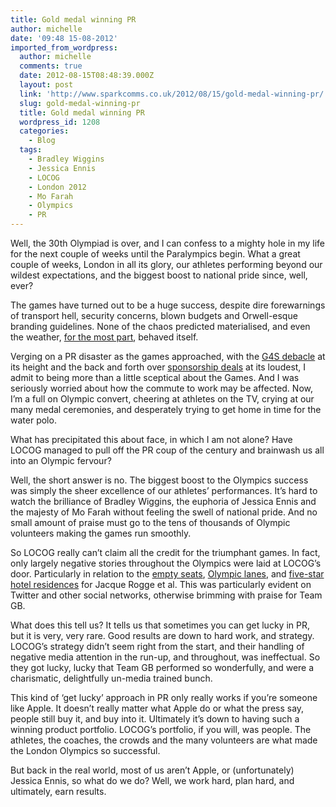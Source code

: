 ```yaml
---
title: Gold medal winning PR
author: michelle
date: '09:48 15-08-2012'
imported_from_wordpress:
  author: michelle
  comments: true
  date: 2012-08-15T08:48:39.000Z
  layout: post
  link: 'http://www.sparkcomms.co.uk/2012/08/15/gold-medal-winning-pr/'
  slug: gold-medal-winning-pr
  title: Gold medal winning PR
  wordpress_id: 1208
  categories:
    - Blog
  tags:
    - Bradley Wiggins
    - Jessica Ennis
    - LOCOG
    - London 2012
    - Mo Farah
    - Olympics
    - PR
---
```


Well, the 30th Olympiad is over, and I can confess to a mighty hole in my life for the next couple of weeks until the Paralympics begin. What a great couple of weeks, London in all its glory, our athletes performing beyond our wildest expectations, and the biggest boost to national pride since, well, ever?

The games have turned out to be a huge success, despite dire forewarnings of transport hell, security concerns, blown budgets and Orwell-esque branding guidelines. None of the chaos predicted materialised, and even the weather, [for the most part](http://www.telegraph.co.uk/sport/olympics/news/9453459/London-2012-Olympics-biblical-storm-lashes-capital-as-womens-marathon-starts.html), behaved itself.

Verging on a PR disaster as the games approached, with the [G4S debacle](http://www.guardian.co.uk/uk/video/2012/jul/17/g4s-boss-humiliating-shambles-video) at its height and the back and forth over [sponsorship deals](http://www.guardian.co.uk/sport/2012/jul/20/coe-olympics-sponsorship-row) at its loudest, I admit to being more than a little sceptical about the Games. And I was seriously worried about how the commute to work may be affected. Now, I’m a full on Olympic convert, cheering at athletes on the TV, crying at our many medal ceremonies, and desperately trying to get home in time for the water polo.

What has precipitated this about face, in which I am not alone? Have LOCOG managed to pull off the PR coup of the century and brainwash us all into an Olympic fervour?

Well, the short answer is no. The biggest boost to the Olympics success was simply the sheer excellence of our athletes’ performances. It’s hard to watch the brilliance of Bradley Wiggins, the euphoria of Jessica Ennis and the majesty of Mo Farah without feeling the swell of national pride. And no small amount of praise must go to the tens of thousands of Olympic volunteers making the games run smoothly.

So LOCOG really can’t claim all the credit for the triumphant games. In fact, only largely negative stories throughout the Olympics were laid at LOCOG’s door. Particularly in relation to the [empty seats](http://www.guardian.co.uk/sport/london-2012-olympics-blog/2012/jul/31/london-2012-empty-vip-seats), [Olympic lanes](http://www.bbc.co.uk/news/uk-18989656), and [five-star hotel residences](http://www.telegraph.co.uk/sport/olympics/9419914/London-2012-Olympics-IOC-President-Jacques-Rogge-insists-he-is-working-class-despite-VIP-treatment.html) for Jacque Rogge et al. This was particularly evident on Twitter and other social networks, otherwise brimming with praise for Team GB.

What does this tell us? It tells us that sometimes you can get lucky in PR, but it is very, very rare. Good results are down to hard work, and strategy. LOCOG’s strategy didn’t seem right from the start, and their handling of negative media attention in the run-up, and throughout, was ineffectual. So they got lucky, lucky that Team GB performed so wonderfully, and were a charismatic, delightfully un-media trained bunch.

This kind of ‘get lucky’ approach in PR only really works if you’re someone like Apple. It doesn’t really matter what Apple do or what the press say, people still buy it, and buy into it. Ultimately it’s down to having such a winning product portfolio. LOCOG’s portfolio, if you will, was people. The athletes, the coaches, the crowds and the many volunteers are what made the London Olympics so successful.

But back in the real world, most of us aren’t Apple, or (unfortunately) Jessica Ennis, so what do we do? Well, we work hard, plan hard, and ultimately, earn results.
